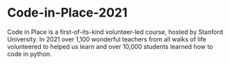 # Code-in-Place-2021
Code in Place is a first-of-its-kind volunteer-led course, hosted by Stanford University. In 2021 over 1,100 wonderful teachers from all walks of life volunteered to helped us learn and over 10,000 students learned how to code in python.
